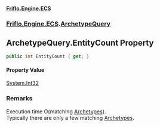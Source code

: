 #### [Friflo.Engine.ECS](index.md 'index')
### [Friflo.Engine.ECS](Friflo.Engine.ECS.md 'Friflo.Engine.ECS').[ArchetypeQuery](ArchetypeQuery.md 'Friflo.Engine.ECS.ArchetypeQuery')

## ArchetypeQuery.EntityCount Property

```csharp
public int EntityCount { get; }
```

#### Property Value
[System.Int32](https://docs.microsoft.com/en-us/dotnet/api/System.Int32 'System.Int32')

### Remarks
Execution time O(matching [Archetypes](ArchetypeQuery.Archetypes.md 'Friflo.Engine.ECS.ArchetypeQuery.Archetypes')).<br/>
Typically there are only a few matching [Archetypes](ArchetypeQuery.Archetypes.md 'Friflo.Engine.ECS.ArchetypeQuery.Archetypes').